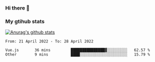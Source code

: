 ### Hi there 👋

### My gtihub stats

[![Anurag's github stats](https://github-readme-stats.vercel.app/api?username=gaozhidong)](https://github.com/gaozhidong/github-readme-stats)

<!--START_SECTION:waka-->

```text
From: 21 April 2022 - To: 28 April 2022

Vue.js       36 mins         ███████████████▓░░░░░░░░░   62.57 %
Other        9 mins          ████░░░░░░░░░░░░░░░░░░░░░   15.79 %
```

<!--END_SECTION:waka-->